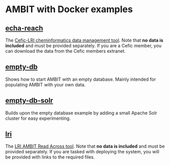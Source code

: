 # AMBIT with Docker examples

## [echa-reach](echa-reach)
The [Cefic-LRI cheminformatics data management tool](http://cefic-lri.org/toolbox/ambit/). Note that **no data is included** and must be provided separately. If you are a Cefic member, you can download the data from the Cefic members extranet.

## [empty-db](empty-db)
Shows how to start AMBIT with an empty database. Mainly intended for populating AMBIT with your own data.

## [empty-db-solr](empty-db-solr)
Builds upon the empty database example by adding a small Apache Solr cluster for easy experimenting.

## [lri](lri)
The [LRI AMBIT Read Across tool](http://cefic-lri.org/toolbox/ambit/). Note that **no data is included** and must be provided separately. If you are tasked with deploying the system, you will be provided with links to the required files.
